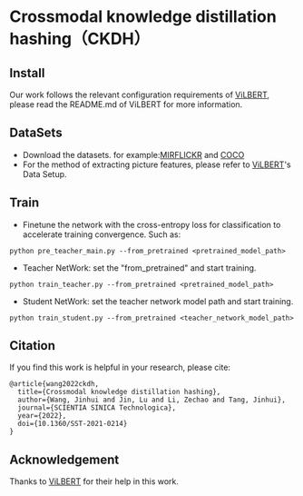 # Crossmodal knowledge distillation hashing（CKDH）

## Install

Our work follows the relevant configuration requirements of [ViLBERT](https://github.com/facebookresearch/vilbert-multi-task), 
please read the README.md of ViLBERT for more information.

## DataSets

* Download the datasets. for example:[MIRFLICKR](https://press.liacs.nl/mirflickr/mirdownload.html) and [COCO](https://cocodataset.org/#home)
* For the method of extracting picture features, please refer to [ViLBERT](https://github.com/facebookresearch/vilbert-multi-task)'s Data Setup.

## Train
* Finetune the network with the cross-entropy loss for classification to accelerate training convergence. Such as:<br>
```
python pre_teacher_main.py --from_pretrained <pretrained_model_path>
```
* Teacher NetWork: set the "from_pretrained" and start training.
```
python train_teacher.py --from_pretrained <pretrained_model_path>
```
* Student NetWork: set the teacher network model path and start training.
```
python train_student.py --from_pretrained <teacher_network_model_path>
```

## Citation
If you find this work is helpful in your research, please cite:<br>
```
@article{wang2022ckdh,
  title={Crossmodal knowledge distillation hashing},
  author={Wang, Jinhui and Jin, Lu and Li, Zechao and Tang, Jinhui},
  journal={SCIENTIA SINICA Technologica},
  year={2022},
  doi={10.1360/SST-2021-0214}
}
```

## Acknowledgement
Thanks to [ViLBERT](https://github.com/facebookresearch/vilbert-multi-task) for their help in this work.
